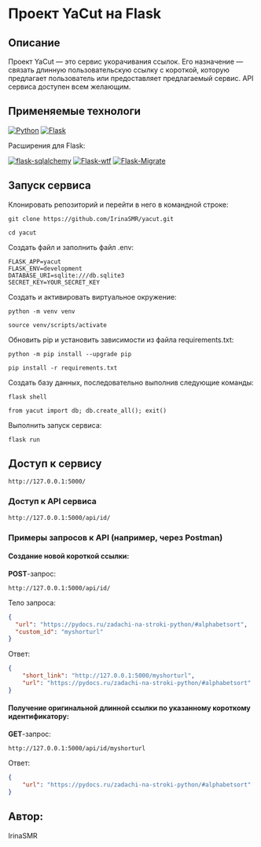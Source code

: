 # Проект YaCut на Flask

## Описание

Проект YaCut — это сервис укорачивания ссылок. Его назначение — связать длинную пользовательскую ссылку с короткой, которую предлагает пользователь или предоставляет предлагаемый сервис. API сервиса доступен всем желающим.

## Применяемые технологи

[![Python](https://img.shields.io/badge/Python-3.8-blue?style=flat-square&logo=Python&logoColor=3776AB&labelColor=d0d0d0)](https://www.python.org/)
[![Flask](https://img.shields.io/badge/Flask-2.0.2-blue?style=flat-square&logo=Flask&logoColor=3776AB&labelColor=d0d0d0)](https://flask.palletsprojects.com/en/latest/)

Расширения для Flask:

[![flask-sqlalchemy](https://img.shields.io/badge/Flask_SQLAlchemy-2.5.1-blue?style=flat-square&logoColor=3776AB&labelColor=d0d0d0)](https://flask-sqlalchemy.palletsprojects.com/en/2.x/)
[![Flask-wtf](https://img.shields.io/badge/Flask_WTF-1.0.0-blue?style=flat-square&logoColor=3776AB&labelColor=d0d0d0)](https://flask-wtf.readthedocs.io/en/latest/)
[![Flask-Migrate](https://img.shields.io/badge/Flask_Migrate-3.1.0-blue?style=flat-square&logoColor=3776AB&labelColor=d0d0d0)](https://flask-migrate.readthedocs.io/en/latest/index.html)

## Запуск сервиса

Клонировать репозиторий и перейти в него в командной строке:

```
git clone https://github.com/IrinaSMR/yacut.git

cd yacut
```

Создать файл и заполнить файл .env:

```
FLASK_APP=yacut
FLASK_ENV=development
DATABASE_URI=sqlite:///db.sqlite3
SECRET_KEY=YOUR_SECRET_KEY
```

Cоздать и активировать виртуальное окружение:

```
python -m venv venv

source venv/scripts/activate
```

Обновить pip и установить зависимости из файла requirements.txt:

```
python -m pip install --upgrade pip

pip install -r requirements.txt
```

Создать базу данных, последовательно выполнив следующие команды:

```
flask shell

from yacut import db; db.create_all(); exit()
```

Выполнить запуск сервиса:

```
flask run
```

## Доступ к сервису

```
http://127.0.0.1:5000/
```

### Доступ к API сервиса
```
http://127.0.0.1:5000/api/id/
```

### Примеры запросов к API (например, через Postman)


#### Создание новой короткой ссылки:

**POST**-запрос:

```
http://127.0.0.1:5000/api/id/
```

Тело запроса:

```json                                              
{
  "url": "https://pydocs.ru/zadachi-na-stroki-python/#alphabetsort", 
  "custom_id": "myshorturl"
}
```

Ответ:

```json
{
    "short_link": "http://127.0.0.1:5000/myshorturl",
    "url": "https://pydocs.ru/zadachi-na-stroki-python/#alphabetsort"
}
```

#### Получение оригинальной длинной ссылки по указанному короткому идентификатору:

**GET**-запрос:

```
http://127.0.0.1:5000/api/id/myshorturl
```

Ответ:

```json
{
    "url": "https://pydocs.ru/zadachi-na-stroki-python/#alphabetsort"
}
```


## Автор:
IrinaSMR
